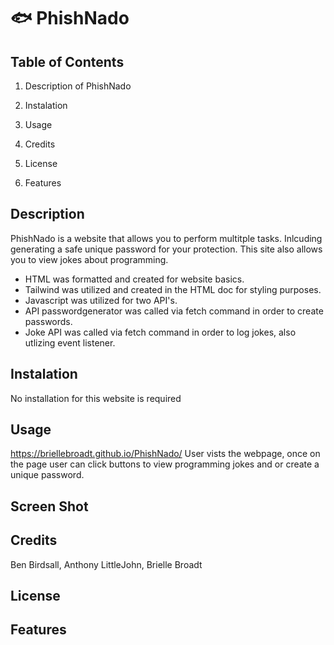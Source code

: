 # 🐟 PhishNado

## Table of Contents

1. Description of PhishNado 

2. Instalation

3. Usage

4. Credits

5. License

6. Features

## Description
PhishNado is a website that allows you to perform multitple tasks. Inlcuding generating a safe unique password for your protection. This site also allows you to view jokes about programming.

* HTML was formatted and created for website basics.
* Tailwind was utilized and created in the HTML doc for styling purposes.
* Javascript was utilized for two API's. 
* API passwordgenerator was called via fetch command in order to create passwords.
* Joke API was called via fetch  command in order to log jokes, also utlizing event listener. 

## Instalation
No installation for this website is required

## Usage
https://briellebroadt.github.io/PhishNado/
User vists the webpage, once on the page user can click buttons to view programming jokes and or create a unique password.

## Screen Shot





## Credits
Ben Birdsall, Anthony LittleJohn, Brielle Broadt

## License 

## Features